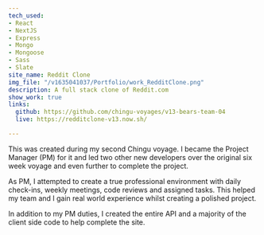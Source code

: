 ```yaml
---
tech_used:
- React
- NextJS
- Express
- Mongo
- Mongoose
- Sass
- Slate
site_name: Reddit Clone
img_file: "/v1635041037/Portfolio/work_RedditClone.png"
description: A full stack clone of Reddit.com
show_work: true
links:
  github: https://github.com/chingu-voyages/v13-bears-team-04
  live: https://redditclone-v13.now.sh/

---
```

This was created during my second Chingu voyage. I became the Project Manager (PM) for it and led two other new developers over the original six week voyage and even further to complete the project. 

As PM, I attempted to create a true professional environment with daily check-ins, weekly meetings, code reviews and assigned tasks. This helped my team and I gain real world experience whilst creating a polished project.

In addition to my PM duties, I created the entire API and a majority of the client side code to help complete the site.